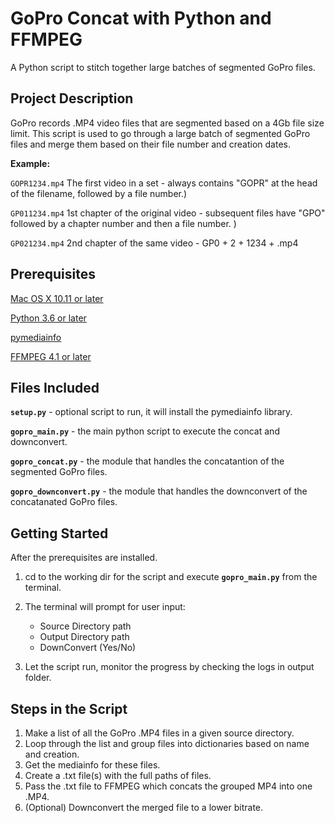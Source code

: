 
# GoPro Concat with Python and FFMPEG

A Python script to stitch together large batches of
segmented GoPro files. 

## Project Description

GoPro records .MP4 video files that are segmented based on a 4Gb file size limit.
This script is used to go through a large batch of segmented GoPro files and
merge them based on their file number and creation dates.

**Example:**

`GOPR1234.mp4` The first video in a set - always contains "GOPR" at the head of the filename, followed by a file number.)

`GP011234.mp4` 1st chapter of the original video - subsequent files have "GPO" followed by a chapter number and then a file number. )

`GP021234.mp4` 2nd chapter of the same video - GP0 + 2 + 1234 + .mp4



## Prerequisites

[Mac OS X 10.11 or later](https://support.apple.com/en_CA/downloads/macos)

[Python 3.6 or later](https://www.python.org/downloads/)

[pymediainfo](https://pymediainfo.readthedocs.io/en/stable/)

[FFMPEG 4.1 or later](https://www.ffmpeg.org/download.html)

## Files Included

**``setup.py``** - optional script to run, it will install the pymediainfo library.

**``gopro_main.py``** - the main python script to execute the concat and downconvert.

**``gopro_concat.py``** - the module that handles the concatantion of the segmented GoPro files. 

**``gopro_downconvert.py``** - the  module that handles the downconvert of the concatanated GoPro files. 

## Getting Started

After the prerequisites are installed.

1. cd to the working dir for the script and execute **``gopro_main.py``** from the terminal.

2. The terminal will prompt for user input: 	
	* 	Source Directory path
	* 	Output Directory path
	* 	DownConvert (Yes/No)

3. Let the script run, monitor the progress by checking the logs in output folder. 


## Steps in the Script

1.   Make a list of all the GoPro .MP4 files in a given source directory.
1.   Loop through the list and group files into dictionaries based on name and creation.
1.   Get the mediainfo for these files.
1.   Create a .txt file(s) with the full paths of files. 
1.   Pass the .txt file to FFMPEG which concats the grouped MP4 into one .MP4. 
1.   (Optional) Downconvert the merged file to a lower bitrate. 


